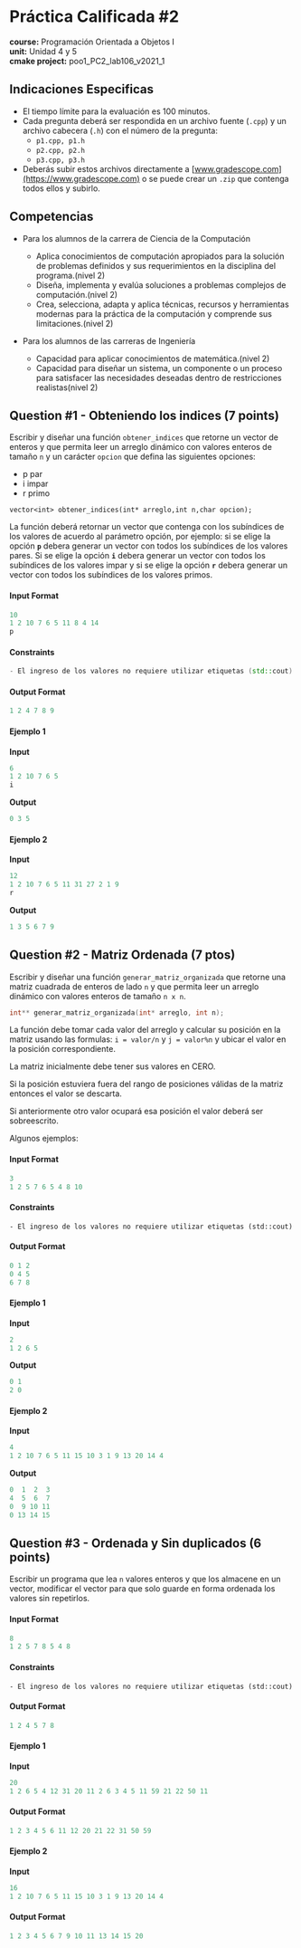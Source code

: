 # Práctica Calificada #2
**course:** Programación Orientada a Objetos I  
**unit:** Unidad 4 y 5  
**cmake project:** poo1_PC2_lab106_v2021_1
## Indicaciones Especificas
- El tiempo límite para la evaluación es 100 minutos.
- Cada pregunta deberá ser respondida en un archivo fuente (`.cpp`) y un archivo cabecera (`.h`) con el número de la pregunta:
    - `p1.cpp, p1.h`
    - `p2.cpp, p2.h`
    - `p3.cpp, p3.h`
- Deberás subir estos archivos directamente a [www.gradescope.com](https://www.gradescope.com) o se puede crear un `.zip` que contenga todos ellos y subirlo.

## Competencias
- Para los alumnos de la carrera de Ciencia de la Computación
    - Aplica conocimientos de computación apropiados para la solución de problemas definidos y sus requerimientos en la disciplina del programa.(nivel 2)
    - Diseña, implementa y evalúa soluciones a problemas complejos de computación.(nivel 2)
    - Crea, selecciona, adapta y aplica técnicas, recursos y herramientas modernas para la práctica de la computación y comprende sus limitaciones.(nivel 2)

- Para los alumnos de las carreras de Ingeniería
    - Capacidad para aplicar conocimientos de matemática.(nivel 2)
    - Capacidad para diseñar un sistema, un componente o un proceso para satisfacer las necesidades deseadas dentro de restricciones realistas(nivel 2)

## Question #1 - Obteniendo los indices (7 points)

Escribir y diseñar una función `obtener_indices` que retorne un vector de enteros y que permita leer un arreglo dinámico con valores enteros de tamaño `n` y un carácter `opcion` que defina las siguientes opciones:
- p par
- i impar
- r primo
```
vector<int> obtener_indices(int* arreglo,int n,char opcion);
```
La función deberá retornar un vector que contenga con los subíndices de los valores de acuerdo al parámetro opción, por ejemplo: si se elige la opción **`p`** debera generar un vector con todos los subíndices de los valores pares. Si se elige la opción **`i`** debera generar un vector con todos los subíndices de los valores impar y si se elige la opción **`r`** debera generar un vector con todos los subíndices de los valores primos.

#### Input Format

```cpp
10
1 2 10 7 6 5 11 8 4 14
p
```

#### Constraints

```cpp
- El ingreso de los valores no requiere utilizar etiquetas (std::cout)
```

#### Output Format

```cpp
1 2 4 7 8 9
```
#### Ejemplo 1
**Input**
```cpp
6
1 2 10 7 6 5
i
```
**Output**
```cpp
0 3 5
```

#### Ejemplo 2
**Input**
```cpp
12
1 2 10 7 6 5 11 31 27 2 1 9
r
```
**Output**
```cpp
1 3 5 6 7 9
```

## Question #2 - Matriz Ordenada (7 ptos)

Escribir y diseñar una función `generar_matriz_organizada` que retorne una matriz cuadrada de enteros de lado `n` y que permita leer un arreglo dinámico con valores enteros de tamaño `n x n`.

```cpp
int** generar_matriz_organizada(int* arreglo, int n);
```

La función debe tomar cada valor del arreglo y calcular su posición en la matriz usando las formulas: `i = valor/n` y `j = valor%n` y ubicar el valor en la posición correspondiente.

La matriz inicialmente debe tener sus valores en CERO.

Si la posición estuviera fuera del rango de posiciones válidas de la matriz entonces el valor se descarta.

Si anteriormente otro valor ocupará esa posición el valor deberá ser sobreescrito.

Algunos ejemplos:

#### Input Format

```cpp
3
1 2 5 7 6 5 4 8 10
```

#### Constraints

```
- El ingreso de los valores no requiere utilizar etiquetas (std::cout)
```

#### Output Format

```cpp
0 1 2
0 4 5
6 7 8
```

#### Ejemplo 1
**Input**
```cpp
2
1 2 6 5
```
**Output**
```cpp
0 1
2 0
```

#### Ejemplo 2
**Input**
```cpp
4
1 2 10 7 6 5 11 15 10 3 1 9 13 20 14 4
```
**Output**
```cpp
0  1  2  3
4  5  6  7
0  9 10 11
0 13 14 15
```

## Question #3 - Ordenada y Sin duplicados (6 points)

Escribir un programa que lea `n` valores enteros y que los almacene en un vector, modificar el vector para que solo guarde en forma ordenada los valores sin repetirlos.

#### Input Format

```cpp
8
1 2 5 7 8 5 4 8
```
#### Constraints

```
- El ingreso de los valores no requiere utilizar etiquetas (std::cout)
```

#### Output Format

```cpp
1 2 4 5 7 8
```

#### Ejemplo 1
**Input**
```cpp
20
1 2 6 5 4 12 31 20 11 2 6 3 4 5 11 59 21 22 50 11
```

#### Output Format

```cpp
1 2 3 4 5 6 11 12 20 21 22 31 50 59
```

#### Ejemplo 2
**Input**
```cpp
16
1 2 10 7 6 5 11 15 10 3 1 9 13 20 14 4
```

#### Output Format

```cpp
1 2 3 4 5 6 7 9 10 11 13 14 15 20
```
